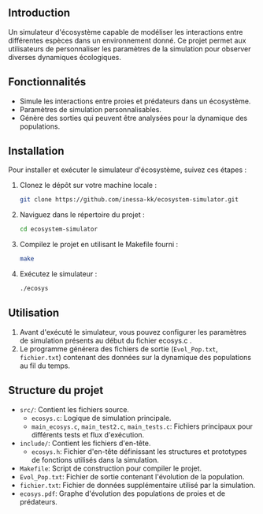 ## Introduction
Un simulateur d'écosystème capable de modéliser les interactions entre différentes espèces dans un environnement donné. Ce projet permet aux utilisateurs de personnaliser les paramètres de la simulation pour observer diverses dynamiques écologiques.

## Fonctionnalités
- Simule les interactions entre proies et prédateurs dans un écosystème.
- Paramètres de simulation personnalisables.
- Génère des sorties qui peuvent être analysées pour la dynamique des populations.

## Installation
Pour installer et exécuter le simulateur d'écosystème, suivez ces étapes :

1. Clonez le dépôt sur votre machine locale :
    ```sh
    git clone https://github.com/inessa-kk/ecosystem-simulator.git
    ```

2. Naviguez dans le répertoire du projet :
    ```sh
    cd ecosystem-simulator
    ```

3. Compilez le projet en utilisant le Makefile fourni :
    ```sh
    make
    ```

4. Exécutez le simulateur :
    ```sh
    ./ecosys
    ```

## Utilisation
1. Avant d'exécuté le simulateur, vous pouvez configurer les paramètres de simulation présents au début du fichier ecosys.c .
2. Le programme générera des fichiers de sortie (`Evol_Pop.txt`, `fichier.txt`) contenant des données sur la dynamique des populations au fil du temps.

## Structure du projet
- `src/`: Contient les fichiers source.
  - `ecosys.c`: Logique de simulation principale.
  - `main_ecosys.c`, `main_test2.c`, `main_tests.c`: Fichiers principaux pour différents tests et flux d'exécution.
- `include/`: Contient les fichiers d'en-tête.
  - `ecosys.h`: Fichier d'en-tête définissant les structures et prototypes de fonctions utilisés dans la simulation.
- `Makefile`: Script de construction pour compiler le projet.
- `Evol_Pop.txt`: Fichier de sortie contenant l'évolution de la population.
- `fichier.txt`: Fichier de données supplémentaire utilisé par la simulation.
- `ecosys.pdf`: Graphe d'évolution des populations de proies et de prédateurs.





